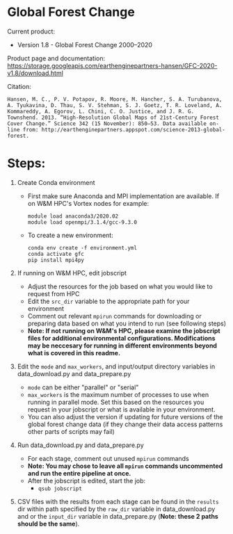 # Global Forest Change

Current product:
- Version 1.8 - Global Forest Change 2000–2020


Product page and documentation:
https://storage.googleapis.com/earthenginepartners-hansen/GFC-2020-v1.8/download.html

Citation:
```
Hansen, M. C., P. V. Potapov, R. Moore, M. Hancher, S. A. Turubanova, A. Tyukavina, D. Thau, S. V. Stehman, S. J. Goetz, T. R. Loveland, A. Kommareddy, A. Egorov, L. Chini, C. O. Justice, and J. R. G. Townshend. 2013. “High-Resolution Global Maps of 21st-Century Forest Cover Change.” Science 342 (15 November): 850–53. Data available on-line from: http://earthenginepartners.appspot.com/science-2013-global-forest.
```



# Steps:

1. Create Conda environment
	- First make sure Anaconda and MPI implementation are available. If on W&M HPC's Vortex nodes for example:
		```
		module load anaconda3/2020.02
		module load openmpi/3.1.4/gcc-9.3.0
		```
	- To create a new environment:
		```
		conda env create -f environment.yml
		conda activate gfc
		pip install mpi4py
		```

2. If running on W&M HPC, edit jobscript
    - Adjust the resources for the job based on what you would like to request from HPC
    - Edit the `src_dir` variable to the appropriate path for your environment
    - Comment out relevant `mpirun` commands for downloading or preparing data based on what you intend to run (see following steps)
	- **Note: If not running on W&M's HPC, please examine the jobscript files for additional environmental configurations. Modifications may be neccesary for running in different environments beyond what is covered in this readme.**


3. Edit the  `mode` and `max_workers`, and input/output directory variables in data_download.py and data_prepare.py
    - `mode` can be either "parallel" or "serial"
    - `max_workers` is the maximum number of processes to use when running in parallel mode. Set this based on the resources you request in your jobscript or what is available in your environment.
    - You can also adjust the version if updating for future versions of the global forest change data (if they change their data access patterns other parts of scripts may fail)


4. Run data_download.py and data_prepare.py
    - For each stage, comment out unused `mpirun` commands
    - **Note: You may chose to leave all `mpirun` commands uncommented and run the entire pipeline at once.**
    - After the jobscript is edited, start the job:
        - `qsub jobscript`

5. CSV files with the results from each stage can be found in the `results` dir within path specified by the `raw_dir` variable in data_download.py and or the `input_dir` variable in data_prepare.py (**Note: these 2 paths should be the same**).

